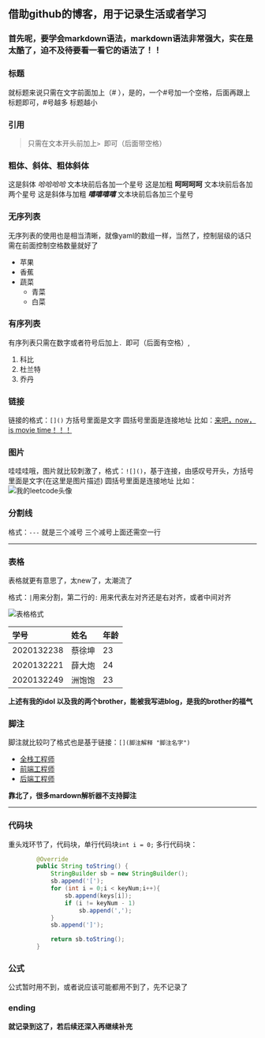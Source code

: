 ## 借助github的博客，用于记录生活或者学习

### 首先呢，要学会markdown语法，markdown语法非常强大，实在是太酷了，迫不及待要看一看它的语法了！！

### 标题

就标题来说只需在文字前面加上（# ），是的，一个#号加一个空格，后面再跟上标题即可，#号越多 标题越小

### 引用

> 只需在文本开头前加上`> `即可（后面带空格）

### 粗体、斜体、粗体斜体

这是斜体 *哈哈哈哈*  文本块前后各加一个星号
这是加粗 **呵呵呵呵** 文本块前后各加两个星号
这是斜体与加粗 ***嘻嘻嘻嘻*** 文本块前后各加三个星号

### 无序列表

无序列表的使用也是相当清晰，就像yaml的数组一样，当然了，控制层级的话只需在前面控制空格数量就好了
- 苹果
- 香蕉
- 蔬菜
  - 青菜
  - 白菜

### 有序列表

有序列表只需在数字或者符号后加上`. `即可（后面有空格）,
1. 科比
2. 杜兰特
3. 乔丹

### 链接

链接的格式：`[]()` 方括号里面是文字 圆括号里面是连接地址
比如：[来吧，now，is movie time！！！](https://nunflix.com)

### 图片

哇哇哇哦，图片就比较刺激了，格式：`![]()`，基于连接，由感叹号开头，方括号里面是文字(在这里是图片描述) 圆括号里面是连接地址
比如：
![我的leetcode头像](https://assets.leetcode.cn/aliyun-lc-upload/users/tender-satoshino0/avatar_1692271843.png)

### 分割线

格式：`---` 就是三个减号 三个减号上面还需空一行

---

### 表格

表格就更有意思了，太new了，太潮流了

格式：`|`用来分割，第二行的`:` 用来代表左对齐还是右对齐，或者中间对齐

![表格格式](https://github.com/iamdurant/iamdurant.github.io/assets/107034526/5410dc3a-1e97-426e-b8b5-a629ca4f25d6)


| 学号 | 姓名 | 年龄 |
|     :----------     |    :---     |     :--    |
|     2020132238     |      蔡徐坤   |      23   |
|     2020132221     |     薛大炮    |    24     |
|     2020132249    |     洲饱饱    |      23   |

**上述有我的idol 以及我的两个brother，能被我写进blog，是我的brother的福气**

### 脚注

脚注就比较叼了格式也是基于链接：`[](脚注解释 "脚注名字")`

- [全栈工程师](全栈工程师就是。。。。 "什么是全栈工程师")
- [前端工程师](前端工程师就是。。。。 "什么是前端工程师")
- [后端工程师](后端工程师就是。。。。 "什么是后端工程师")

**靠北了，很多mardown解析器不支持脚注**


---

### 代码块

重头戏环节了，代码块，单行代码块`int i = 0;`
多行代码块：

```java
        @Override
        public String toString() {
            StringBuilder sb = new StringBuilder();
            sb.append('[');
            for (int i = 0;i < keyNum;i++){
                sb.append(keys[i]);
                if (i != keyNum - 1)
                    sb.append(',');
            }
            sb.append(']');

            return sb.toString();
        }
```

### 公式

公式暂时用不到，或者说应该可能都用不到了，先不记录了

### ending

**就记录到这了，若后续还深入再继续补充**